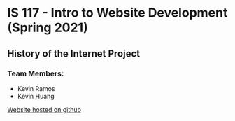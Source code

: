 # IS 117 - Intro to Website Development (Spring 2021)

## History of the Internet Project

### Team Members: 
- Kevin Ramos
- Kevin Huang

[Website hosted on github](https://kevnramos.github.io/HistoryofTheInternet/)


